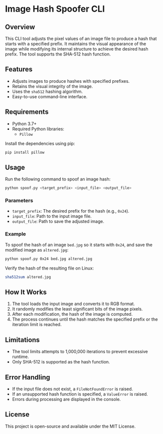 # Image Hash Spoofer CLI

## Overview
This CLI tool adjusts the pixel values of an image file to produce a hash that starts with a specified prefix.
It maintains the visual appearance of the image while modifying its internal structure to achieve the desired hash prefix.
The tool supports the SHA-512 hash function.

## Features
- Adjusts images to produce hashes with specified prefixes.
- Retains the visual integrity of the image.
- Uses the `sha512` hashing algorithm.
- Easy-to-use command-line interface.

## Requirements
- Python 3.7+
- Required Python libraries:
  - `Pillow`

Install the dependencies using pip:
```bash
pip install pillow
```

## Usage
Run the following command to spoof an image hash:
```bash
python spoof.py <target_prefix> <input_file> <output_file>
```

### Parameters
- `target_prefix`: The desired prefix for the hash (e.g., `0x24`).
- `input_file`: Path to the input image file.
- `output_file`: Path to save the adjusted image.

### Example
To spoof the hash of an image `bed.jpg` so it starts with `0x24`, and save the modified image as `altered.jpg`:
```bash
python spoof.py 0x24 bed.jpg altered.jpg
```
Verify the hash of the resulting file on Linux:
```bash
sha512sum altered.jpg
```

## How It Works
1. The tool loads the input image and converts it to RGB format.
2. It randomly modifies the least significant bits of the image pixels.
3. After each modification, the hash of the image is computed.
4. The process continues until the hash matches the specified prefix or the iteration limit is reached.

## Limitations
- The tool limits attempts to 1,000,000 iterations to prevent excessive runtime.
- Only SHA-512 is supported as the hash function.

## Error Handling
- If the input file does not exist, a `FileNotFoundError` is raised.
- If an unsupported hash function is specified, a `ValueError` is raised.
- Errors during processing are displayed in the console.

## License
This project is open-source and available under the MIT License.